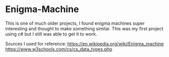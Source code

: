 # Enigma-Machine

This is one of much older projects, I found enigma machines super interesting and thought to make something similar. This was my first project using c# but I still was able to get it to work.

Sources I used for reference:
https://en.wikipedia.org/wiki/Enigma_machine
https://www.w3schools.com/cs/cs_data_types.php
